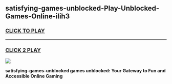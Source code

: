 
## satisfying-games-unblocked-Play-Unblocked-Games-Online-ilih3
<h3>
<a href="https://premium76.site?title=satisfying-games-unblocked&ref=24A">CLICK TO PLAY</a></h3>
<hr>

<h3>
<a href="https://premium76.site?title=satisfying-games-unblocked&ref=24A">CLICK 2 PLAY</a>
  
</h3>

<a href="https://premium76.site?title=satisfying-games-unblocked&ref=24A"><img src="https://clearcache.store/games.png"></a>


**satisfying-games-unblocked games unblocked: Your Gateway to Fun and Accessible Online Gaming**
